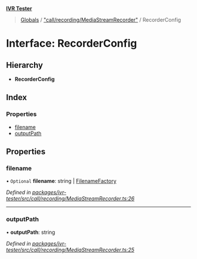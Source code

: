 **[IVR Tester](../README.md)**

> [Globals](../README.md) / ["call/recording/MediaStreamRecorder"](../modules/_call_recording_mediastreamrecorder_.md) / RecorderConfig

# Interface: RecorderConfig

## Hierarchy

* **RecorderConfig**

## Index

### Properties

* [filename](_call_recording_mediastreamrecorder_.recorderconfig.md#filename)
* [outputPath](_call_recording_mediastreamrecorder_.recorderconfig.md#outputpath)

## Properties

### filename

• `Optional` **filename**: string \| [FilenameFactory](../modules/_call_recording_filename_filenamefactory_.md#filenamefactory)

*Defined in [packages/ivr-tester/src/call/recording/MediaStreamRecorder.ts:26](https://github.com/SketchingDev/ivr-tester/blob/60c8b59/packages/ivr-tester/src/call/recording/MediaStreamRecorder.ts#L26)*

___

### outputPath

•  **outputPath**: string

*Defined in [packages/ivr-tester/src/call/recording/MediaStreamRecorder.ts:25](https://github.com/SketchingDev/ivr-tester/blob/60c8b59/packages/ivr-tester/src/call/recording/MediaStreamRecorder.ts#L25)*
